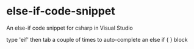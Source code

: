 # else-if-code-snippet
An else-if code snippet for csharp in Visual Studio

type 'eif' then tab a couple of times to auto-complete an else if { } block
